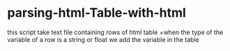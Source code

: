 # parsing-html-Table-with-html
this script take text file containing rows of html table +when the type of the variable of a row is a string or float we add the variable in the table
